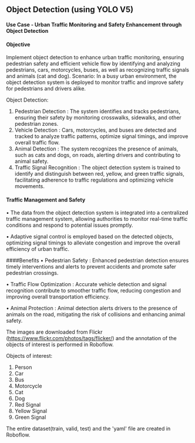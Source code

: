 ## Object Detection (using YOLO V5)

#### Use Case - Urban Traffic Monitoring and Safety Enhancement through Object Detection

#### Objective
Implement object detection to enhance urban traffic monitoring, ensuring pedestrian safety and efficient vehicle flow by identifying and analyzing pedestrians, cars, motorcycles, buses, as well as recognizing traffic signals and animals (cat and dog).
Scenario: In a busy urban environment, the object detection system is deployed to monitor traffic and improve safety for pedestrians and drivers alike.

Object Detection:
1.	Pedestrian Detection : The system identifies and tracks pedestrians, ensuring their safety by monitoring crosswalks, sidewalks, and other pedestrian zones.
2.	Vehicle Detection : Cars, motorcycles, and buses are detected and tracked to analyze traffic patterns, optimize signal timings, and improve overall traffic flow.
3.	Animal Detection : The system recognizes the presence of animals, such as cats and dogs, on roads, alerting drivers and contributing to animal safety.
4.	Traffic Signal Recognition : The object detection system is trained to identify and distinguish between red, yellow, and green traffic signals, facilitating adherence to traffic regulations and optimizing vehicle movements.

#### Traffic Management and Safety
•	The data from the object detection system is integrated into a centralized traffic management system, allowing authorities to monitor real-time traffic conditions and respond to potential issues promptly.

•	Adaptive signal control is employed based on the detected objects, optimizing signal timings to alleviate congestion and improve the overall efficiency of urban traffic.

####Benefits
•	Pedestrian Safety : Enhanced pedestrian detection ensures timely interventions and alerts to prevent accidents and promote safer pedestrian crossings.

•	Traffic Flow Optimization : Accurate vehicle detection and signal recognition contribute to smoother traffic flow, reducing congestion and improving overall transportation efficiency.

•	Animal Protection : Animal detection alerts drivers to the presence of animals on the road, mitigating the risk of collisions and enhancing animal safety.

The images are downloaded from Flickr (https://www.flickr.com/photos/tags/flicker/) and the annotation of the objects of interest is performed in Roboflow.  


Objects of interest:

1. Person
2. Car
3. Bus
4. Motorcycle
5. Cat
6. Dog
7. Red Signal
8. Yellow Signal
9. Green Signal

The entire dataset(train, valid, test) and the 'yaml' file are created in Roboflow.